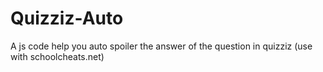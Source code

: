 # Quizziz-Auto
A js code help you auto spoiler the answer of the question in quizziz (use with schoolcheats.net)
